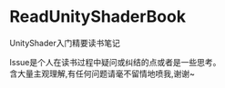 # ReadUnityShaderBook
UnityShader入门精要读书笔记

Issue是个人在读书过程中疑问或纠结的点或者是一些思考。  
含大量主观理解,有任何问题请毫不留情地喷我,谢谢~
